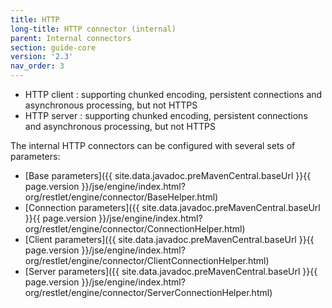 ```yaml
---
title: HTTP
long-title: HTTP connector (internal)
parent: Internal connectors
section: guide-core
version: '2.3'
nav_order: 3
---
```

-   HTTP client : supporting chunked encoding, persistent connections
    and asynchronous processing, but not HTTPS
-   HTTP server : supporting chunked encoding, persistent connections
    and asynchronous processing, but not HTTPS

The internal HTTP connectors can be configured with several sets of
parameters:

* [Base parameters]({{ site.data.javadoc.preMavenCentral.baseUrl }}{{ page.version }}/jse/engine/index.html?org/restlet/engine/connector/BaseHelper.html)
* [Connection parameters]({{ site.data.javadoc.preMavenCentral.baseUrl }}{{ page.version }}/jse/engine/index.html?org/restlet/engine/connector/ConnectionHelper.html)
* [Client parameters]({{ site.data.javadoc.preMavenCentral.baseUrl }}{{ page.version }}/jse/engine/index.html?org/restlet/engine/connector/ClientConnectionHelper.html)
* [Server parameters]({{ site.data.javadoc.preMavenCentral.baseUrl }}{{ page.version }}/jse/engine/index.html?org/restlet/engine/connector/ServerConnectionHelper.html)

